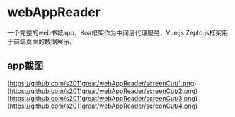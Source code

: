 # webAppReader
一个完整的web书城app，Koa框架作为中间层代理服务，Vue.js Zepto.js框架用于前端页面的数据展示。

## app截图
(https://github.com/s2011great/webAppReader/screenCut/1.png)
(https://github.com/s2011great/webAppReader/screenCut/2.png)
(https://github.com/s2011great/webAppReader/screenCut/3.png)
(https://github.com/s2011great/webAppReader/screenCut/4.png)
